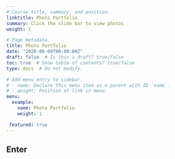 ```yaml
---
# Course title, summary, and position.
linktitle: Photo Portfolio
summary: Click the slide bar to view photos
weight: 1

# Page metadata.
title: Photo Portfolio
date: "2020-06-09T00:00:00Z"
draft: false  # Is this a draft? true/false
toc: true  # Show table of contents? true/false
type: docs  # Do not modify.

# Add menu entry to sidebar.
# - name: Declare this menu item as a parent with ID `name`.
# - weight: Position of link in menu.
menu:
  example:
    name: Photo Portfolio
    weight: 1

 featured: true   
---
```


## Enter
